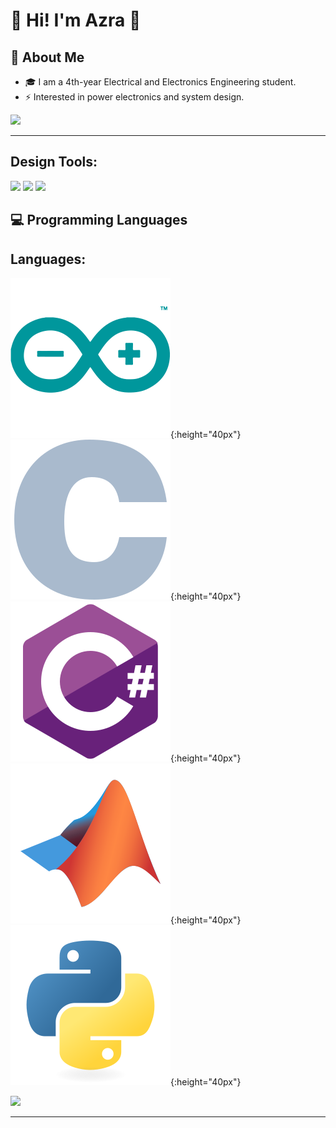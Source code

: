 # 👋 Hi! I'm Azra 🚀

## 🌟 About Me
- 🎓 I am a 4th-year Electrical and Electronics Engineering student.
- ⚡ Interested in power electronics and system design.

<img src="https://media0.giphy.com/media/v1.Y2lkPTc5MGI3NjExanFtOXBpejFpdjA1dGJubmU4ZmY2NG03dmYweTgxdnNkb2FpbGZrMyZlcD12MV9pbnRlcm5hbF9naWZfYnlfaWQmY3Q9Zw/GkdnvLZIrKVxtSDG22/giphy.gif" width="200"/>

---
## Design Tools:

<img src="https://cdn.jsdelivr.net/gh/devicons/devicon/icons/altium/altium-original.svg" width="40"/> <img src="https://cdn.jsdelivr.net/gh/devicons/devicon/icons/ansys/ansys-original.svg" width="40"/> <img src="https://cdn.jsdelivr.net/gh/devicons/devicon/icons/ltspice/ltspice-original.svg" width="40"/>

## 💻 Programming Languages
## Languages:

![Arduino](https://raw.githubusercontent.com/devicons/devicon/master/icons/arduino/arduino-original.svg){:height="40px"}
![C](https://raw.githubusercontent.com/devicons/devicon/master/icons/c/c-original.svg){:height="40px"}
![C#](https://raw.githubusercontent.com/devicons/devicon/master/icons/csharp/csharp-original.svg){:height="40px"}
![MATLAB](https://raw.githubusercontent.com/devicons/devicon/master/icons/matlab/matlab-original.svg){:height="40px"}
![Python](https://raw.githubusercontent.com/devicons/devicon/master/icons/python/python-original.svg){:height="40px"}


<img src="https://raw.githubusercontent.com/azratteker/azratteker/main/images/pcb.png" width="300"/>

---
